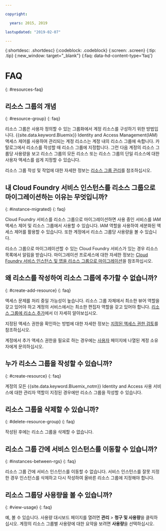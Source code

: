 ```yaml
---

copyright:

  years: 2015, 2019

lastupdated: "2019-02-07"

---
```



{:shortdesc: .shortdesc}
{:codeblock: .codeblock}
{:screen: .screen}
{:tip: .tip}
{:new_window: target="_blank"}
{:faq: data-hd-content-type='faq'}


# FAQ
{: #resources-faq}

## 리소스 그룹의 개념
{: #resource-group}
{: faq}

리소스 그룹은 사용자 정의할 수 있는 그룹화에서 계정 리소스를 구성하기 위한 방법입니다. {{site.data.keyword.Bluemix}} Identity and Access Management(IAM) 액세스 제어를 사용하여 관리되는 계정 리소스는 계정 내의 리소스 그룹에 속합니다. 카탈로그에서 리소스를 작성할 때 리소스 그룹에 지정합니다. 그런 다음 계정의 리소스 그룹당 사용량을 보고 리소스 그룹의 모든 리소스 또는 리소스 그룹의 단일 리소스에 대한 사용자 액세스를 쉽게 지정할 수 있습니다.

리소스 그룹 작성 및 작업에 대한 자세한 정보는 [리소스 그룹 관리](/docs/resources/resourcegroups.html#rgs)를 참조하십시오.  

## 내 Cloud Foundry 서비스 인스턴스를 리소스 그룹으로 마이그레이션하는 이유는 무엇입니까?
{: #instance-migrated}
{: faq}

Cloud Foundry 서비스를 리소스 그룹으로 마이그레이션하면 사용 중인 서비스를 IAM 액세스 제어 및 리소스 그룹에서 사용할 수 있습니다. IAM 역할을 사용하여 세분화된 액세스 제어를 활용할 수 있습니다. 또한 계정에서 리소스 그룹당 사용량을 볼 수 있습니다. 

리소스 그룹으로 마이그레이션할 수 있는 Cloud Foundry 서비스가 있는 경우 리소스 목록에서 알림을 받습니다. 마이그레이션 프로세스에 대한 자세한 정보는 [Cloud Foundry 서비스 인스턴스 및 앱을 리소스 그룹으로 마이그레이션](/docs/resources/instance_migration.html#migrate)을 참조하십시오.

## 왜 리소스를 작성하여 리소스 그룹에 추가할 수 없습니까?
{: #create-add-resource}
{: faq}

액세스 문제를 처리 중일 가능성이 높습니다. 리소스 그룹 자체에서 최소한 뷰어 역할을 갖고 있어야 하고 계정의 서비스에서는 최소한 편집자 역할을 갖고 있어야 합니다. [리소스 그룹에 리소스 추가](/docs/resources/resourcegroups.html#adding-resources-to-a-resource-group)에서 더 자세히 알아보십시오. 

지정된 액세스 권한을 확인하는 방법에 대한 자세한 정보는 [지정된 액세스 권한 검토](/docs/iam/mngiam.html#reviewing-your-assigned-access)를 참조하십시오. 

계정에서 추가 액세스 권한을 필요로 하는 경우에는 [사용자](https://{DomainName}/iam#/users) 페이지에 나열된 계정 소유자에게 문의하십시오.  

## 누가 리소스 그룹을 작성할 수 있습니까?
{: #create-resource}
{: faq}

계정의 모든 {{site.data.keyword.Bluemix_notm}} Identity and Access 사용 서비스에 대한 관리자 역할이 지정된 경우에만 리소스 그룹을 작성할 수 있습니다.

## 리소스 그룹을 삭제할 수 있습니까?
{: #delete-resource-group}
{: faq}

작성된 후에는 리소스 그룹을 삭제할 수 없습니다.

## 리소스 그룹 간에 서비스 인스턴스를 이동할 수 있습니까?
{: #instances-between-rgs}
{: faq}

리소스 그룹 간에 서비스 인스턴스를 이동할 수 없습니다. 서비스 인스턴스를 잘못 지정한 경우 인스턴스를 삭제하고 다시 작성하여 올바른 리소스 그룹에 지정해야 합니다.  

## 리소스 그룹당 사용량을 볼 수 있습니까?
{: #view-usage}
{: faq}

예, 볼 수 있습니다. 사용량 대시보드 페이지를 열려면 **관리** &gt; **청구 및 사용량**을 클릭하십시오. 계정의 리소스 그룹별 사용량에 대한 요약을 보려면 **사용량**을 선택하십시오. 
